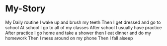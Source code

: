 # My-Story
My Daily routine
I wake up and brush my teeth
Then I get dressed and go to school
At school I go to all of my classes
After school I usually have practice
After practice I go home and take a shower
then I eat dinner and do my homework
Then I mess around on my phone
Then I fall alseep 
